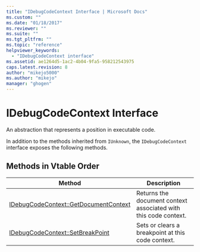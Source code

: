```yaml
---
title: "IDebugCodeContext Interface | Microsoft Docs"
ms.custom: ""
ms.date: "01/18/2017"
ms.reviewer: ""
ms.suite: ""
ms.tgt_pltfrm: ""
ms.topic: "reference"
helpviewer_keywords: 
  - "IDebugCodeContext interface"
ms.assetid: ae1264d5-1ac2-4b04-9fa5-958212543975
caps.latest.revision: 8
author: "mikejo5000"
ms.author: "mikejo"
manager: "ghogen"
---
```

# IDebugCodeContext Interface
An abstraction that represents a position in executable code.  
  
 In addition to the methods inherited from `IUnknown`, the `IDebugCodeContext` interface exposes the following methods.  
  
## Methods in Vtable Order  
  
|Method|Description|  
|------------|-----------------|  
|[IDebugCodeContext::GetDocumentContext](../../winscript/reference/idebugcodecontext-getdocumentcontext.md)|Returns the document context associated with this code context.|  
|[IDebugCodeContext::SetBreakPoint](../../winscript/reference/idebugcodecontext-setbreakpoint.md)|Sets or clears a breakpoint at this code context.|